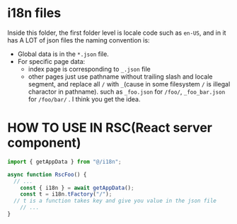 # i18n files

Inside this folder, the first folder level is locale code such as `en-US`, and in it has A LOT of json files the naming convention is:

- Global data is in the `*.json` file.
- For specific page data:
  - index page is corresponding to `_.json` file
  - other pages just use pathname without trailing slash and locale segment, and replace all `/` with `_`(cause in some filesystem `/` is illegal charactor in pathname). such as `_foo.json` for `/foo/`, `_foo_bar.json` for `/foo/bar/` . I think you get the idea.



# HOW TO USE IN RSC(React server component)

```typescript
import { getAppData } from "@/i18n";

async function RscFoo() {
  // ...
	const { i18n } = await getAppData();
	const t = i18n.tFactory("/"); 
  // t is a function takes key and give you value in the json file
	// ...
}

```

